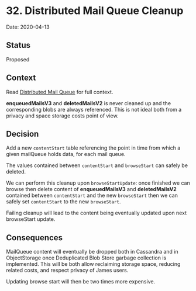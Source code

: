 # 32. Distributed Mail Queue Cleanup

Date: 2020-04-13

## Status

Proposed

## Context

Read [Distributed Mail Queue](0031-distributed-mail-queue.md) for full context.

**enqueuedMailsV3** and **deletedMailsV2** is never cleaned up and the corresponding blobs are always referenced. This is not
ideal both from a privacy and space storage costs point of view.

## Decision

Add a new `contentStart` table referencing the point in time from which a given mailQueue holds data, for each mail queue.

The values contained between `contentStart` and `browseStart` can safely be deleted.

We can perform this cleanup upon `browseStartUpdate`: once finished we can browse then delete content of **enqueuedMailsV3**
and **deletedMailsV2** contained between `contentStart` and the new `browseStart` then we can safely set `contentStart` 
to the new `browseStart`.

Failing cleanup will lead to the content being eventually updated upon next browseStart update.

## Consequences

MailQueue content will eventually be dropped both in Cassandra and in ObjectStorage once Deduplicated Blob Store garbage 
collection is implemented. This will be both allow reclaiming storage space, reducing related costs, and respect privacy 
of James users.

Updating browse start will then be two times more expensive.
